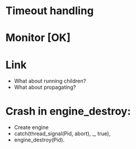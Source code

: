 # Timeout handling
# Monitor				[OK]
# Link
  - What about running children?
  - What about propagating?

# Crash in engine_destroy:
  - Create engine
  - catch(thread_signal(Pid, abort), _, true),
  - engine_destroy(Pid).
